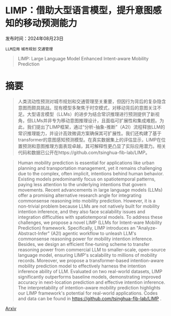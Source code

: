 # LIMP：借助大型语言模型，提升意图感知的移动预测能力

发布时间：2024年08月23日

`LLM应用` `城市规划` `交通管理`

> LIMP: Large Language Model Enhanced Intent-aware Mobility Prediction

# 摘要

> 人类流动性预测对城市规划和交通管理至关重要，但因行为背后的复杂隐含意图而颇具挑战。现有模型多聚焦于时空模式，对移动背后的意图关注不足。大型语言模型（LLMs）的进步为结合常识推理进行预测提供了新视角，但LLMs并非专为移动意图推理设计，且面临可扩展性和集成难题。为此，我们提出了LIMP框架，通过“分析-抽象-推断”（A2I）流程释放LLM的常识推理能力，并设计高效微调方案确保其可扩展性。我们还构建了基于transformer的意图感知预测模型。在真实数据集上的评估显示，LIMP在位置预测和意图推理方面表现卓越，其可解释性更凸显了实际应用潜力。相关代码和数据已公开在https://github.com/tsinghua-fib-lab/LIMP。

> Human mobility prediction is essential for applications like urban planning and transportation management, yet it remains challenging due to the complex, often implicit, intentions behind human behavior. Existing models predominantly focus on spatiotemporal patterns, paying less attention to the underlying intentions that govern movements. Recent advancements in large language models (LLMs) offer a promising alternative research angle for integrating commonsense reasoning into mobility prediction. However, it is a non-trivial problem because LLMs are not natively built for mobility intention inference, and they also face scalability issues and integration difficulties with spatiotemporal models. To address these challenges, we propose a novel LIMP (LLMs for Intent-ware Mobility Prediction) framework. Specifically, LIMP introduces an "Analyze-Abstract-Infer" (A2I) agentic workflow to unleash LLM's commonsense reasoning power for mobility intention inference. Besides, we design an efficient fine-tuning scheme to transfer reasoning power from commercial LLM to smaller-scale, open-source language model, ensuring LIMP's scalability to millions of mobility records. Moreover, we propose a transformer-based intention-aware mobility prediction model to effectively harness the intention inference ability of LLM. Evaluated on two real-world datasets, LIMP significantly outperforms baseline models, demonstrating improved accuracy in next-location prediction and effective intention inference. The interpretability of intention-aware mobility prediction highlights our LIMP framework's potential for real-world applications. Codes and data can be found in https://github.com/tsinghua-fib-lab/LIMP .

[Arxiv](https://arxiv.org/abs/2408.12832)